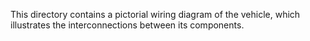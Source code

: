 This directory contains a pictorial wiring diagram of the vehicle, which illustrates the interconnections between its components.

 

